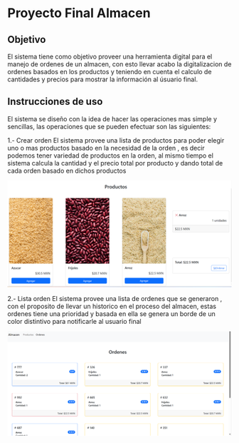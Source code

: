 # Proyecto Final Almacen

## Objetivo

El sistema tiene como objetivo proveer una herramienta digital para el manejo de ordenes de un almacen, con esto llevar acabo la digitalizacion de ordenes basados en los productos y teniendo en cuenta el calculo de cantidades y precios para mostrar la información al úsuario final.

## Instrucciones de uso

El sistema se diseño con la idea de hacer las operaciones mas simple y sencillas, las operaciones que se pueden efectuar son las siguientes:

1.- Crear orden
El sistema provee una lista de productos para poder elegir uno o mas productos basado en la necesidad de la orden , es decir podemos tener variedad de productos en la orden, al mismo tiempo el sistema calcula la cantidad y el precio total por producto y dando total de cada orden basado en dichos productos

![Productos](/img/captura_productos.png)

2.- Lista orden
El sistema provee una lista de ordenes que se generaron , con el proposito de llevar un historico en el proceso del almacen, estas ordenes tiene una prioridad y basada en ella se genera un borde de un color distintivo para notificarle al usuario final

![Productos](/img/captura_ordenes.png)
